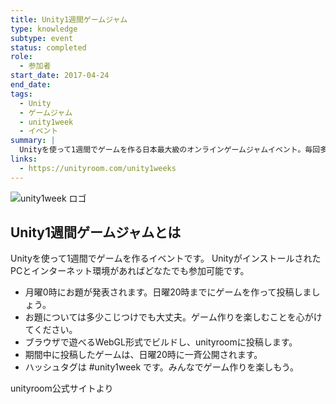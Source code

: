 ```yaml
---
title: Unity1週間ゲームジャム
type: knowledge
subtype: event
status: completed
role:
  - 参加者
start_date: 2017-04-24
end_date: 
tags:
  - Unity
  - ゲームジャム
  - unity1week
  - イベント
summary: |
  Unityを使って1週間でゲームを作る日本最大級のオンラインゲームジャムイベント。毎回多くのクリエイターが参加し、作品をunityroomに投稿・公開する。
links:
  - https://unityroom.com/unity1weeks
---
```


![unity1week ロゴ](assets/unity1week_logo.jpg)

## Unity1週間ゲームジャムとは
Unityを使って1週間でゲームを作るイベントです。
UnityがインストールされたPCとインターネット環境があればどなたでも参加可能です。

- 月曜0時にお題が発表されます。日曜20時までにゲームを作って投稿しましょう。
- お題については多少こじつけでも大丈夫。ゲーム作りを楽しむことを心がけてください。
- ブラウザで遊べるWebGL形式でビルドし、unityroomに投稿します。
- 期間中に投稿したゲームは、日曜20時に一斉公開されます。
- ハッシュタグは #unity1week です。みんなでゲーム作りを楽しもう。

unityroom公式サイトより
